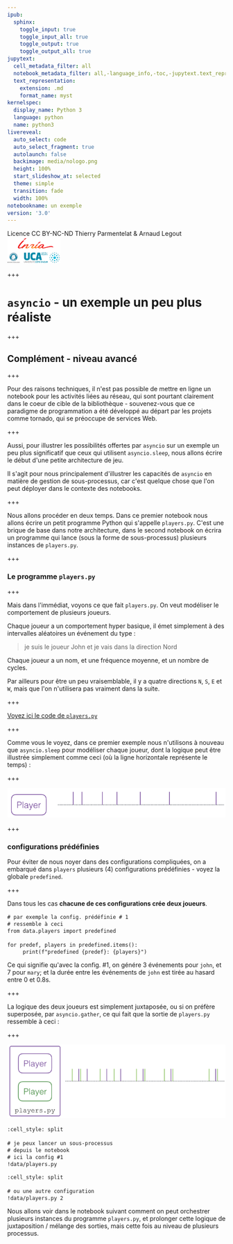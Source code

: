 ```yaml
---
ipub:
  sphinx:
    toggle_input: true
    toggle_input_all: true
    toggle_output: true
    toggle_output_all: true
jupytext:
  cell_metadata_filter: all
  notebook_metadata_filter: all,-language_info,-toc,-jupytext.text_representation.jupytext_version,-jupytext.text_representation.format_version
  text_representation:
    extension: .md
    format_name: myst
kernelspec:
  display_name: Python 3
  language: python
  name: python3
livereveal:
  auto_select: code
  auto_select_fragment: true
  autolaunch: false
  backimage: media/nologo.png
  height: 100%
  start_slideshow_at: selected
  theme: simple
  transition: fade
  width: 100%
notebookname: un exemple
version: '3.0'
---
```


<div class="licence">
<span>Licence CC BY-NC-ND</span>
<span>Thierry Parmentelat &amp; Arnaud Legout</span>
<span><img src="media/both-logos-small-alpha.png" /></span>
</div>

+++

# `asyncio`  - un exemple un peu plus réaliste

+++

## Complément - niveau avancé

+++

Pour des raisons techniques, il n'est pas possible de mettre en ligne un notebook pour les activités liées au réseau, qui sont pourtant clairement dans le coeur de cible de la bibliothèque - souvenez-vous que ce paradigme de programmation a été développé au départ par les projets comme tornado, qui se préoccupe de services Web.

+++

Aussi, pour illustrer les possibilités offertes par `asyncio` sur un exemple un peu plus significatif que ceux qui utilisent `asyncio.sleep`, nous allons écrire le début d'une petite architecture de jeu.

Il s'agit pour nous principalement d'illustrer les capacités de `asyncio` en matière de gestion de sous-processus, car c'est quelque chose que l'on peut déployer dans le contexte des notebooks.

+++

Nous allons procéder en deux temps. Dans ce premier notebook nous allons écrire un petit programme Python qui s'appelle `players.py`. C'est une brique de base dans notre architecture, dans le second notebook on écrira un programme qui lance (sous la forme de sous-processus) plusieurs instances de `players.py`.

+++

### Le programme `players.py`

+++

Mais dans l'immédiat, voyons ce que fait `players.py`. On veut modéliser le comportement de plusieurs joueurs.

Chaque joueur a un comportement hyper basique, il émet simplement à des intervalles aléatoires un événement du type :

> je suis le joueur John et je vais dans la direction Nord

Chaque joueur a un nom, et une fréquence moyenne, et un nombre de cycles.

Par ailleurs pour être un peu vraisemblable, il y a quatre directions `N`, `S`, `E` et `W`, mais que l'on n'utilisera pas vraiment dans la suite.

+++

<a href="data/players.py">Voyez ici le code de `players.py`</a>

+++

Comme vous le voyez, dans ce premier exemple nous n'utilisons à nouveau que `asyncio.sleep` pour modéliser chaque joueur, dont la logique peut être illustrée simplement comme ceci (où la ligne horizontale représente le temps) :

+++

![](media/player.png)

+++

### configurations prédéfinies

Pour éviter de nous noyer dans des configurations compliquées, on a embarqué dans `players` plusieurs (4) configurations prédéfinies - voyez la globale `predefined`.

+++

Dans tous les cas **chacune de ces configurations crée deux joueurs**.

```{code-cell}
# par exemple la config. prédéfinie # 1 
# ressemble à ceci
from data.players import predefined

for predef, players in predefined.items():
     print(f"predefined {predef}: {players}")
```

Ce qui signifie qu'avec la config. #1, on génére 3 événements pour `john`, et 7 pour `mary`; et la durée entre les événements de `john` est tirée au hasard entre 0 et 0.8s.

+++

La logique des deux joueurs est simplement juxtaposée, ou si on préfère superposée, par `asyncio.gather`, ce qui fait que la sortie de `players.py` ressemble à ceci :

+++

![](media/players.png)

```{code-cell}
:cell_style: split

# je peux lancer un sous-processus
# depuis le notebook
# ici la config #1
!data/players.py
```

```{code-cell}
:cell_style: split

# ou une autre configuration
!data/players.py 2
```

Nous allons voir dans le notebook suivant comment on peut orchestrer plusieurs instances du programme `players.py`, et prolonger cette logique de juxtaposition / mélange des sorties, mais cette fois au niveau de plusieurs processus.
